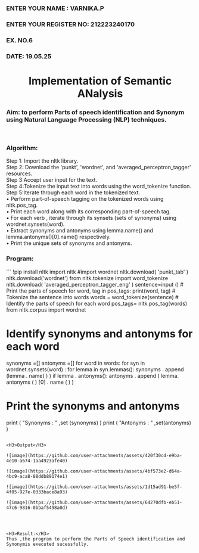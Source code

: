 <H3>ENTER YOUR NAME : VARNIKA.P</H3>
<H3>ENTER YOUR REGISTER NO: 212223240170</H3>
<H3>EX. NO.6</H3>
<H3>DATE: 19.05.25</H3>
<H1 ALIGN =CENTER>Implementation of Semantic ANalysis</H1>
<H3>Aim: to perform Parts of speech identification and Synonym using Natural Language Processing (NLP) techniques. </H3> 
 <BR>
<h3>Algorithm:</h3>
Step 1: Import the nltk library.<br>
Step 2: Download the 'punkt', 'wordnet', and 'averaged_perceptron_tagger' resources.<br>
Step 3:Accept user input for the text.<br>
Step 4:Tokenize the input text into words using the word_tokenize function.<br>
Step 5:Iterate through each word in the tokenized text.<br>
•	Perform part-of-speech tagging on the tokenized words using nltk.pos_tag.<br>
•	Print each word along with its corresponding part-of-speech tag.<br>
•	For each verb , iterate through its synsets (sets of synonyms) using wordnet.synsets(word).<br>
•	Extract synonyms and antonyms using lemma.name() and lemma.antonyms()[0].name() respectively.<br>
•	Print the unique sets of synonyms and antonyms.
<H3>Program:</H3>
```
!pip install nltk
import nltk
#import wordnet
nltk.download( 'punkt_tab' )
nltk.download('wordnet')
from nltk.tokenize import word_tokenize
nltk.download( 'averaged_perceptron_tagger_eng' )
sentence=input ()
# Print the parts of speech
for word, tag in pos_tags:
    print(word, tag)
# Tokenize the sentence into words
words = word_tokenize(sentence)
# Identify the parts of speech for each word
pos_tags= nltk.pos_tag(words)
from nltk.corpus import wordnet

# Identify synonyms and antonyms for each word
synonyms =[]
antonyms =[]
for word in words:
	for syn in wordnet.synsets(word) :
		for lemma in syn.lemmas():
			synonyms . append (lemma . name( ) )
			if lemma . antonyms():
				antonyms . append ( lemma. antonyms ( ) [0] . name ( ) )
# Print the synonyms and antonyms
print ( "Synonyms : " ,set (synonyms) )
print ( "Antonyms : " ,set(antonyms) )
```

<H3>Output</H3>

![image](https://github.com/user-attachments/assets/420f30cd-e9ba-4e10-a674-1aa4923afe40)

![image](https://github.com/user-attachments/assets/4bf573e2-d64a-4bc9-aca8-88ddb89174e1)

![image](https://github.com/user-attachments/assets/1d15ad91-be5f-4f05-927e-0333bace8a93)

![image](https://github.com/user-attachments/assets/64270dfb-eb51-47c6-9816-0bbaf5498a0d)




<H3>Result:</H3>
Thus ,the program to perform the Parts of Speech identification and Synonymis executed sucessfully.
